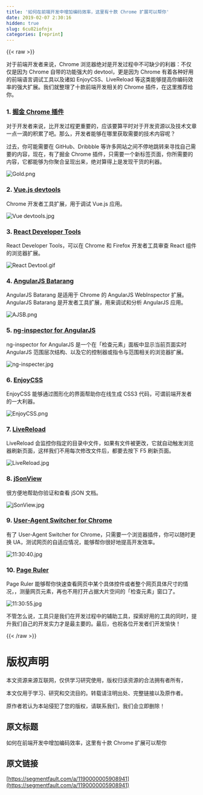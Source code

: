 ```yaml
---
title: '如何在前端开发中增加编码效率，这里有十款 Chrome 扩展可以帮你' 
date: 2019-02-07 2:30:16
hidden: true
slug: 6cu82iofnjx
categories: [reprint]
---
```


{{< raw >}}

                    
<p>对于前端开发者来说，Chrome 浏览器绝对是开发过程中不可缺少的利器：不仅仅是因为 Chrome 自带的功能强大的 devtool，更是因为 Chrome 有着各种好用的前端语言调试工具以及诸如 EnjoyCSS、LiveReload 等这类能够提高你编码效率的强大扩展。我们就整理了十款前端开发相关的 Chrome 插件，在这里推荐给你。</p>
<h3 id="articleHeader0">1. <a href="http://gold.xitu.io/extension/?utm_source=extension&amp;utm_medium=segmentfault" rel="nofollow noreferrer" target="_blank">掘金 Chrome 插件</a>
</h3>
<p>对于开发者来说，比开发过程更重要的，应该要算平时对于开发资源以及技术文章一点一滴的积累了吧。那么，开发者能够在哪里获取需要的技术内容呢？</p>
<p>过去，你可能需要在 GitHub、Dribbble 等许多网站之间不停地跳转来寻找自己需要的内容，现在，有了掘金 Chrome 插件，只需要一个新标签页面，你所需要的内容，它都能够为你聚合呈现出来，绝对算得上是发现干货的利器。</p>
<p><span class="img-wrap"><img data-src="http://ww4.sinaimg.cn/large/006tNbRwgw1f5ivin4yw8j31kw0zkwoe.jpg" src="https://static.alili.techhttp://ww4.sinaimg.cn/large/006tNbRwgw1f5ivin4yw8j31kw0zkwoe.jpg" alt="Gold.png" title="Gold.png" style="cursor: pointer; display: inline;"></span></p>
<h3 id="articleHeader1">2. <a href="https://chrome.google.com/webstore/detail/vuejs-devtools/nhdogjmejiglipccpnnnanhbledajbpd" rel="nofollow noreferrer" target="_blank">Vue.js devtools</a>
</h3>
<p>Chrome 开发者工具扩展，用于调试 Vue.js 应用。</p>
<p><span class="img-wrap"><img data-src="http://ww4.sinaimg.cn/large/006tNbRwgw1f5ivbdqu22j30zk0m8acw.jpg" src="https://static.alili.techhttp://ww4.sinaimg.cn/large/006tNbRwgw1f5ivbdqu22j30zk0m8acw.jpg" alt="Vue devtools.jpg" title="Vue devtools.jpg" style="cursor: pointer; display: inline;"></span></p>
<h3 id="articleHeader2">3. <a href="https://chrome.google.com/webstore/detail/react-developer-tools/fmkadmapgofadopljbjfkapdkoienihi" rel="nofollow noreferrer" target="_blank">React Developer Tools</a>
</h3>
<p>React Developer Tools，可以在 Chrome 和 Firefox 开发者工具审查 React 组件的浏览器扩展。</p>
<p><span class="img-wrap"><img data-src="http://ww1.sinaimg.cn/large/006tNbRwgw1f5ivauow9jg30ij0ejb29.gif" src="https://static.alili.techhttp://ww1.sinaimg.cn/large/006tNbRwgw1f5ivauow9jg30ij0ejb29.gif" alt="React Devtool.gif" title="React Devtool.gif" style="cursor: pointer; display: inline;"></span></p>
<h3 id="articleHeader3">4. <a href="https://chrome.google.com/webstore/detail/angularjs-batarang/ighdmehidhipcmcojjgiloacoafjmpfk" rel="nofollow noreferrer" target="_blank">AngularJS Batarang</a>
</h3>
<p>AngularJS Batarang 是适用于 Chrome 的 AngularJS WebInspector 扩展。AngularJS Batarang 是开发者工具扩展，用来调试和分析 AngularJS 应用。 </p>
<p><span class="img-wrap"><img data-src="http://ww4.sinaimg.cn/large/006tNbRwgw1f5ivdl2j8zj318g0si7b2.jpg" src="https://static.alili.techhttp://ww4.sinaimg.cn/large/006tNbRwgw1f5ivdl2j8zj318g0si7b2.jpg" alt="AJSB.png" title="AJSB.png" style="cursor: pointer; display: inline;"></span></p>
<h3 id="articleHeader4">5. <a href="https://chrome.google.com/webstore/detail/ng-inspector-for-angularj/aadgmnobpdmgmigaicncghmmoeflnamj" rel="nofollow noreferrer" target="_blank">ng-inspector for AngularJS</a>
</h3>
<p>ng-inspector for AngularJS 是一个在「检查元素」面板中显示当前页面实时 AngularJS 范围层次结构、以及它的控制器或指令与范围相关的浏览器扩展。  </p>
<p><span class="img-wrap"><img data-src="http://ww4.sinaimg.cn/large/006tNbRwgw1f5ive52qnwj30zk0m8jva.jpg" src="https://static.alili.techhttp://ww4.sinaimg.cn/large/006tNbRwgw1f5ive52qnwj30zk0m8jva.jpg" alt="ng-inspecter.jpg" title="ng-inspecter.jpg" style="cursor: pointer;"></span></p>
<h3 id="articleHeader5">6. <a href="https://chrome.google.com/webstore/detail/enjoycss/gefdjidjdnjmgbipbbfkmaidbibpkfja" rel="nofollow noreferrer" target="_blank">EnjoyCSS</a>
</h3>
<p>EnjoyCSS 能够通过图形化的界面帮助你在线生成 CSS3 代码，可谓前端开发者的一大利器。</p>
<p><span class="img-wrap"><img data-src="http://ww3.sinaimg.cn/large/006tNbRwgw1f5ivekns3wj30zk0m80xd.jpg" src="https://static.alili.techhttp://ww3.sinaimg.cn/large/006tNbRwgw1f5ivekns3wj30zk0m80xd.jpg" alt="EnjoyCSS.png" title="EnjoyCSS.png" style="cursor: pointer; display: inline;"></span></p>
<h3 id="articleHeader6">7. <a href="https://chrome.google.com/webstore/detail/livereload/jnihajbhpnppcggbcgedagnkighmdlei?hl=zh-CN" rel="nofollow noreferrer" target="_blank">LiveReload</a>
</h3>
<p>LiveReload 会监控你指定的目录中文件，如果有文件被更改，它就自动触发浏览器刷新页面，这样我们不用每次修改文件后，都要去按下 F5 刷新页面。</p>
<p><span class="img-wrap"><img data-src="http://ww4.sinaimg.cn/large/006tNbRwgw1f5ivfj57zxj30hs0b4ach.jpg" src="https://static.alili.techhttp://ww4.sinaimg.cn/large/006tNbRwgw1f5ivfj57zxj30hs0b4ach.jpg" alt="LiveReload.jpg" title="LiveReload.jpg" style="cursor: pointer; display: inline;"></span></p>
<h3 id="articleHeader7">8. <a href="https://chrome.google.com/webstore/detail/jsonview/chklaanhfefbnpoihckbnefhakgolnmc?hl=ja&amp;gl=JP" rel="nofollow noreferrer" target="_blank">jSonView</a>
</h3>
<p>很方便地帮助你验证和查看 jSON 文档。</p>
<p><span class="img-wrap"><img data-src="http://ww3.sinaimg.cn/large/006tNbRwgw1f5ivg18skwj30zk0m8tbi.jpg" src="https://static.alili.techhttp://ww3.sinaimg.cn/large/006tNbRwgw1f5ivg18skwj30zk0m8tbi.jpg" alt="jSonView.jpg" title="jSonView.jpg" style="cursor: pointer; display: inline;"></span></p>
<h3 id="articleHeader8">9. <a href="https://chrome.google.com/webstore/detail/user-agent-switcher-for-c/djflhoibgkdhkhhcedjiklpkjnoahfmg?hl=zh-CN" rel="nofollow noreferrer" target="_blank">User-Agent Switcher for Chrome</a>
</h3>
<p>有了 User-Agent Switcher for Chrome，只需要一个浏览器插件，你可以随时更换 UA，测试网页的自适应情况，能够帮你很好地提高开发效率。</p>
<p><span class="img-wrap"><img data-src="http://ww1.sinaimg.cn/large/006tNbRwgw1f5ivgc8kf2j30yg0ljdlr.jpg" src="https://static.alili.techhttp://ww1.sinaimg.cn/large/006tNbRwgw1f5ivgc8kf2j30yg0ljdlr.jpg" alt="11:30:40.jpg" title="11:30:40.jpg" style="cursor: pointer; display: inline;"></span></p>
<h3 id="articleHeader9">10. <a href="https://chrome.google.com/webstore/detail/page-ruler/jlpkojjdgbllmedoapgfodplfhcbnbpn?hl=zh-CN" rel="nofollow noreferrer" target="_blank">Page Ruler</a>
</h3>
<p>Page Ruler 能够帮你快速查看网页中某个具体控件或者整个网页具体尺寸的情况，，测量网页元素，再也不用打开占据大片空间的「检查元素」窗口了。</p>
<p><span class="img-wrap"><img data-src="http://ww4.sinaimg.cn/large/006tNbRwgw1f5ivgm2bg9j30yg0lj0uz.jpg" src="https://static.alili.techhttp://ww4.sinaimg.cn/large/006tNbRwgw1f5ivgm2bg9j30yg0lj0uz.jpg" alt="11:30:55.jpg" title="11:30:55.jpg" style="cursor: pointer; display: inline;"></span></p>
<p>不管怎么说，工具只是我们在开发过程中的辅助工具，探索好用的工具的同时，提升我们自己的开发实力才是最主要的。最后，也祝各位开发者们开发愉快！</p>

                
{{< /raw >}}

# 版权声明
本文资源来源互联网，仅供学习研究使用，版权归该资源的合法拥有者所有，

本文仅用于学习、研究和交流目的。转载请注明出处、完整链接以及原作者。

原作者若认为本站侵犯了您的版权，请联系我们，我们会立即删除！

## 原文标题
如何在前端开发中增加编码效率，这里有十款 Chrome 扩展可以帮你

## 原文链接
[https://segmentfault.com/a/1190000005908941](https://segmentfault.com/a/1190000005908941)

